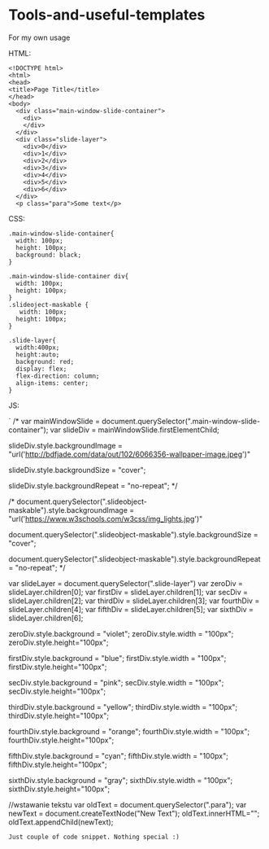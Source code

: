# Tools-and-useful-templates
For my own usage


HTML:

```
<!DOCTYPE html>
<html>
<head>
<title>Page Title</title>
</head>
<body>
  <div class="main-window-slide-container">
    <div>
    </div>
  </div>
  <div class="slide-layer">
    <div>0</div>
    <div>1</div>
    <div>2</div>
    <div>3</div>
    <div>4</div>
    <div>5</div>
    <div>6</div>
  </div>
  <p class="para">Some text</p>
```
CSS:

```
.main-window-slide-container{
  width: 100px;
  height: 100px;
  background: black;
} 

.main-window-slide-container div{
  width: 100px;
  height: 100px;
}
.slideoject-maskable {
   width: 100px;
  height: 100px;
} 

.slide-layer{
  width:400px;
  height:auto;
  background: red;
  display: flex;
  flex-direction: column;
  align-items: center;
}
```
JS:

`
/* var mainWindowSlide = document.querySelector(".main-window-slide-container");
var slideDiv = mainWindowSlide.firstElementChild;

slideDiv.style.backgroundImage = "url('http://bdfjade.com/data/out/102/6066356-wallpaper-image.jpeg')"

slideDiv.style.backgroundSize = "cover";

slideDiv.style.backgroundRepeat = "no-repeat"; */

/* 
document.querySelector(".slideobject-maskable").style.backgroundImage = "url('https://www.w3schools.com/w3css/img_lights.jpg')"

document.querySelector(".slideobject-maskable").style.backgroundSize = "cover";

document.querySelector(".slideobject-maskable").style.backgroundRepeat = "no-repeat"; */

var slideLayer = document.querySelector(".slide-layer")
var zeroDiv = slideLayer.children[0];
var firstDiv = slideLayer.children[1];
var secDiv = slideLayer.children[2];
var thirdDiv = slideLayer.children[3];
var fourthDiv = slideLayer.children[4];
var fifthDiv = slideLayer.children[5];
var sixthDiv = slideLayer.children[6];

zeroDiv.style.background = "violet";
zeroDiv.style.width = "100px";
zeroDiv.style.height="100px";

firstDiv.style.background = "blue";
firstDiv.style.width = "100px";
firstDiv.style.height="100px";

secDiv.style.background = "pink";
secDiv.style.width = "100px";
secDiv.style.height="100px";

thirdDiv.style.background = "yellow";
thirdDiv.style.width = "100px";
thirdDiv.style.height="100px";

fourthDiv.style.background = "orange";
fourthDiv.style.width = "100px";
fourthDiv.style.height="100px";

fifthDiv.style.background = "cyan";
fifthDiv.style.width = "100px";
fifthDiv.style.height="100px";

sixthDiv.style.background = "gray";
sixthDiv.style.width = "100px";
sixthDiv.style.height="100px";

//wstawanie tekstu
var oldText = document.querySelector(".para");
var newText = document.createTextNode("New Text");
oldText.innerHTML="";
oldText.appendChild(newText);
```
Just couple of code snippet. Nothing special :)




